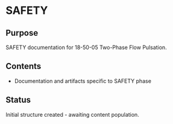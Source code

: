 # SAFETY

## Purpose
SAFETY documentation for 18-50-05 Two-Phase Flow Pulsation.

## Contents
- Documentation and artifacts specific to SAFETY phase

## Status
Initial structure created - awaiting content population.
